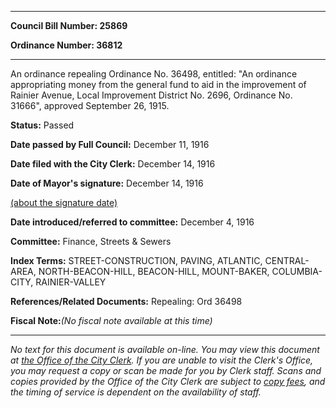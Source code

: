 

********

**Council Bill Number: 25869**
   
**Ordinance Number: 36812**
********

 An ordinance repealing Ordinance No. 36498, entitled: "An ordinance appropriating money from the general fund to aid in the improvement of Rainier Avenue, Local Improvement District No. 2696, Ordinance No. 31666", approved September 26, 1915.

**Status:** Passed
   
**Date passed by Full Council:** December 11, 1916
   
**Date filed with the City Clerk:** December 14, 1916
   
**Date of Mayor's signature:** December 14, 1916
   
[(about the signature date)](/~public/approvaldate.htm)
   
   
   
**Date introduced/referred to committee:** December 4, 1916
   
**Committee:** Finance, Streets & Sewers
   
   
**Index Terms:** STREET-CONSTRUCTION, PAVING, ATLANTIC, CENTRAL-AREA, NORTH-BEACON-HILL, BEACON-HILL, MOUNT-BAKER, COLUMBIA-CITY, RAINIER-VALLEY

**References/Related Documents:** Repealing: Ord 36498

**Fiscal Note:**_(No fiscal note available at this time)_
********

_No text for this document is available on-line. You may view this document at [the Office of the City Clerk](http://www.seattle.gov/leg/clerk/contactUs.htm). If you are unable to visit the Clerk's Office, you may request a copy or scan be made for you by Clerk staff. Scans and copies provided by the Office of the City Clerk are subject to [copy fees](http://clerk.seattle.gov/~public/clerkfees.htm), and the timing of service is dependent on the availability of staff._

